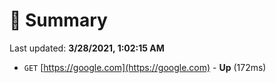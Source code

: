 # 📖 Summary
Last updated: **3/28/2021, 1:02:15 AM**

- `GET` [https://google.com](https://google.com) - **Up** (172ms)
